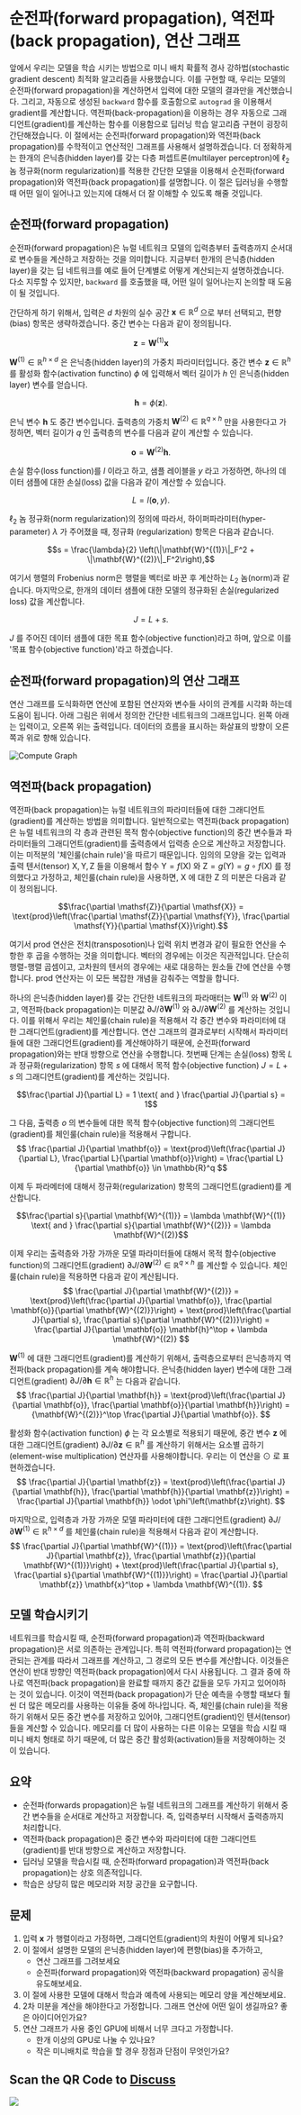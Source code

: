 # 순전파(forward propagation), 역전파(back propagation), 연산 그래프

앞에서 우리는 모델을 학습 시키는 방법으로 미니 배치 확률적 경사 강하법(stochastic gradient descent) 최적화 알고리즘을 사용했습니다. 이를 구현할 때, 우리는 모델의 순전파(forward propagation)을 계산하면서 입력에 대한 모델의 결과만을 계산했습니다. 그리고, 자동으로 생성된 `backward` 함수를 호출함으로  `autograd` 을 이용해서 gradient를 계산합니다. 역전파(back-propagation)을 이용하는 경우 자동으로 그래디언트(gradient)를 계산하는 함수를 이용함으로 딥러닝 학습 알고리즘 구현이 굉장히 간단해졌습니다. 이 절에서는 순전파(forward propagation)와 역전파(back propagation)를 수학적이고 연산적인 그래프를 사용해서 설명하겠습니다. 더 정확하게는 한개의 은닉층(hidden layer)를 갖는 다층 퍼셉트론(multilayer perceptron)에 $\ell_2$ 놈 정규화(norm regularization)를 적용한 간단한 모델을 이용해서 순전파(forward propagation)와 역전파(back propagation)를 설명합니다. 이 절은 딥러닝을 수행할 때 어떤 일이 일어나고 있는지에 대해서 더 잘 이해할 수 있도록 해줄 것입니다.

## 순전파(forward propagation)

순전파(forward propagation)은 뉴럴 네트워크 모델의 입력층부터 출력층까지 순서대로 변수들을 계산하고 저장하는 것을 의미합니다. 지금부터 한개의 은닉층(hidden layer)을 갖는 딥 네트워크를 예로 들어 단계별로 어떻게 계산되는지 설명하겠습니다. 다소 지루할 수 있지만, `backward` 를 호출했을 때, 어떤 일이 일어나는지 논의할 때 도움이 될 것입니다.

간단하게 하기 위해서, 입력은 $d$ 차원의 실수 공간  $\mathbf{x}\in \mathbb{R}^d$ 으로 부터 선택되고, 편향(bias) 항목은 생략하겠습니다. 중간 변수는 다음과 같이 정의됩니다.

$$\mathbf{z}= \mathbf{W}^{(1)} \mathbf{x}$$

$\mathbf{W}^{(1)} \in \mathbb{R}^{h \times d}$ 은 은닉층(hidden layer)의 가중치 파라미터입니다. 중간 변수 $\mathbf{z}\in \mathbb{R}^h$ 를 활성화 함수(activation functino)  $\phi$ 에 입력해서 벡터 길이가  $h$ 인 은닉층(hidden layer) 변수를 얻습니다.

$$\mathbf{h}= \phi (\mathbf{z}).$$

은닉 변수 $\mathbf{h}$ 도 중간 변수입니다. 출력층의 가중치 $\mathbf{W}^{(2)} \in \mathbb{R}^{q \times h}$ 만을 사용한다고 가정하면, 벡터 길이가 $q$ 인 출력층의 변수를 다음과 같이 계산할 수 있습니다.

$$\mathbf{o}= \mathbf{W}^{(2)} \mathbf{h}.$$

손실 함수(loss function)를 $l$ 이라고 하고, 샘플 레이블을 $y$ 라고 가정하면, 하나의 데이터 샘플에 대한 손실(loss) 값을 다음과 같이 계산할 수 있습니다.

$$L = l(\mathbf{o}, y).$$

 $\ell_2$ 놈 정규화(norm regularization)의 정의에 따라서, 하이퍼파라미터(hyper-parameter) $\lambda$ 가 주어졌을 때, 정규화 (regularization) 항목은 다음과 같습니다.

$$s = \frac{\lambda}{2} \left(\|\mathbf{W}^{(1)}\|_F^2 + \|\mathbf{W}^{(2)}\|_F^2\right),$$

여기서 행렬의 Frobenius norm은 행렬을 벡터로 바꾼 후 계산하는 $L_2$ 놈(norm)과 같습니다. 마지막으로, 한개의 데이터 샘플에 대한 모델의 정규화된 손실(regularized loss) 값을 계산합니다.

$$J = L + s.$$

$J$ 를 주어진 데이터 샘플에 대한 목표 함수(objective function)라고 하며, 앞으로 이를 '목표 함수(objective function)'라고 하겠습니다.

## 순전파(forward propagation)의 연산 그래프

연산 그래프를 도식화하면 연산에 포함된 연산자와 변수들 사이의 관계를 시각화 하는데 도움이 됩니다. 아래 그림은 위에서 정의한 간단한 네트워크의 그래프입니다. 왼쪽 아래는 입력이고, 오른쪽 위는 출력입니다. 데이터의 흐름을 표시하는 화살표의 방향이 오른쪽과 위로 향해 있습니다.

![Compute Graph](../img/forward.svg)


## 역전파(back propagation)

역전파(back propagation)는 뉴럴 네트워크의 파라미터들에 대한 그래디언트(gradient)를 계산하는 방법을 의미합니다. 일반적으로는 역전파(back propagation)은 뉴럴 네트워크의 각 층과 관련된 목적 함수(objective function)의 중간 변수들과 파라미터들의 그래디언트(gradient)를 출력층에서 입력층 순으로 계산하고 저장합니다. 이는 미적분의 '체인룰(chain rule)'을 따르기 때문입니다. 임의의 모양을 갖는 입력과 출력 텐서(tensor) $\mathsf{X}, \mathsf{Y}, \mathsf{Z}$ 들을 이용해서 함수 $\mathsf{Y}=f(\mathsf{X})$  와 $\mathsf{Z}=g(\mathsf{Y}) = g \circ f(\mathsf{X})$ 를 정의했다고 가정하고, 체인룰(chain rule)을 사용하면,  $\mathsf{X}$ 에 대한  $\mathsf{Z}$ 의 미분은 다음과 같이 정의됩니다.

$$\frac{\partial \mathsf{Z}}{\partial \mathsf{X}} = \text{prod}\left(\frac{\partial \mathsf{Z}}{\partial \mathsf{Y}}, \frac{\partial \mathsf{Y}}{\partial \mathsf{X}}\right).$$

여기서 $\text{prod}$ 연산은 전치(transposotion)나 입력 위치 변경과 같이 필요한 연산을 수항한 후 곱을 수행하는 것을 의미합니다. 벡터의 경우에는 이것은 직관적입니다. 단순히 행렬-행렬 곱셈이고, 고차원의 텐서의 경우에는 새로 대응하는 원소들 간에 연산을 수행합니다. $\text{prod}$ 연산자는 이 모든 복잡한 개념을 감춰주는 역할을 합니다.

하나의 은닉층(hidden layer)를 갖는 간단한 네트워크의 파라매터는 $\mathbf{W}^{(1)}$ 와 $\mathbf{W}^{(2)}$ 이고, 역전파(back propagation)는 미분값 $\partial J/\partial \mathbf{W}^{(1)}$ 와 $\partial J/\partial \mathbf{W}^{(2)}$ 를 계산하는 것입니다. 이를 위해서 우리는 체인룰(chain rule)을 적용해서 각 중간 변수와 파라미터에 대한 그래디언트(gradient)를 계산합니다. 연산 그래프의 결과로부터 시작해서 파라미터들에 대한 그래디언트(gradient)를 계산해야하기 때문에, 순전파(forward propagation)와는 반대 방향으로 연산을 수행합니다. 첫번째 단계는 손실(loss) 항목 $L$ 과 정규화(regularization) 항목 $s$ 에 대해서 목적 함수(objective function) $J=L+s$ 의 그래디언트(gradient)를 계산하는 것입니다.

$$\frac{\partial J}{\partial L} = 1 \text{ and } \frac{\partial J}{\partial s} = 1$$

그 다음, 출력층 $o$ 의 변수들에 대한 목적 함수(objective function)의 그래디언트(gradient)를 체인룰(chain rule)을 적용해서 구합니다.
$$
\frac{\partial J}{\partial \mathbf{o}}
= \text{prod}\left(\frac{\partial J}{\partial L}, \frac{\partial L}{\partial \mathbf{o}}\right)
= \frac{\partial L}{\partial \mathbf{o}}
\in \mathbb{R}^q
$$

이제 두 파라메터에 대해서 정규화(regularization) 항목의 그래디언트(gradient)를 계산합니다.

$$\frac{\partial s}{\partial \mathbf{W}^{(1)}} = \lambda \mathbf{W}^{(1)}
\text{ and }
\frac{\partial s}{\partial \mathbf{W}^{(2)}} = \lambda \mathbf{W}^{(2)}$$

이제 우리는 출력층와 가장 가까운 모델 파라미터들에 대해서 목적 함수(objective function)의 그래디언트(gradient) $\partial J/\partial \mathbf{W}^{(2)} \in \mathbb{R}^{q \times h}$ 를 계산할 수 있습니다. 체인룰(chain rule)을 적용하면 다음과 같이 계산됩니다.
$$
\frac{\partial J}{\partial \mathbf{W}^{(2)}}
= \text{prod}\left(\frac{\partial J}{\partial \mathbf{o}}, \frac{\partial \mathbf{o}}{\partial \mathbf{W}^{(2)}}\right) + \text{prod}\left(\frac{\partial J}{\partial s}, \frac{\partial s}{\partial \mathbf{W}^{(2)}}\right)
= \frac{\partial J}{\partial \mathbf{o}} \mathbf{h}^\top + \lambda \mathbf{W}^{(2)}
$$

 $\mathbf{W}^{(1)}$ 에 대한 그래디언트(gradient)를 계산하기 위해서, 출력층으로부터 은닉층까지 역전파(back propagation)를 계속 해야합니다. 은닉층(hidden layer) 변수에 대한 그래디언트(gradient) $\partial J/\partial \mathbf{h}\in \mathbb{R}^h$ 는 다음과 같습니다.
$$
\frac{\partial J}{\partial \mathbf{h}}
= \text{prod}\left(\frac{\partial J}{\partial \mathbf{o}}, \frac{\partial \mathbf{o}}{\partial \mathbf{h}}\right)
= {\mathbf{W}^{(2)}}^\top \frac{\partial J}{\partial \mathbf{o}}.
$$

활성화 함수(activation function)  $\phi$ 는 각 요소별로 적용되기 때문에, 중간 변수 $\mathbf{z}$ 에 대한 그래디언트(gradient) $\partial J/\partial \mathbf{z}\in \mathbb{R}^h$ 를 계산하기 위해서는 요소별 곱하기(element-wise multiplication) 연산자를 사용해야합니다. 우리는 이 연산을 $\odot$ 로 표현하겠습니다.
$$
\frac{\partial J}{\partial \mathbf{z}}
= \text{prod}\left(\frac{\partial J}{\partial \mathbf{h}}, \frac{\partial \mathbf{h}}{\partial \mathbf{z}}\right)
= \frac{\partial J}{\partial \mathbf{h}} \odot \phi'\left(\mathbf{z}\right).
$$

마지막으로, 입력층과 가장 가까운 모델 파라미터에 대한 그래디언트(gradient)  $\partial J/\partial \mathbf{W}^{(1)} \in \mathbb{R}^{h \times d}$ 를 체인룰(chain rule)을 적용해서 다음과 같이 계산합니다.
$$
\frac{\partial J}{\partial \mathbf{W}^{(1)}}
= \text{prod}\left(\frac{\partial J}{\partial \mathbf{z}}, \frac{\partial \mathbf{z}}{\partial \mathbf{W}^{(1)}}\right) + \text{prod}\left(\frac{\partial J}{\partial s}, \frac{\partial s}{\partial \mathbf{W}^{(1)}}\right)
= \frac{\partial J}{\partial \mathbf{z}} \mathbf{x}^\top + \lambda \mathbf{W}^{(1)}.
$$

## 모델 학습시키기

네트워크를 학습시킬 때, 순전파(forward propagation)과 역전파(backward propagation)은 서로 의존하는 관계입니다. 특히 역전파(forward propagation)는 연관되는 관계를 따라서 그래프를 계산하고, 그 경로의 모든 변수를 계산합니다. 이것들은 연산이 반대 방향인 역전파(back propagation)에서 다시 사용됩니다. 그 결과 중에 하나로 역전파(back propagation)을 완료할 때까지 중간 값들을 모두 가지고 있어야하는 것이 있습니다. 이것이 역전파(back propagation)가 단순 예측을 수행할 때보다 훨씬 더 많은 메모리를 사용하는 이유들 중에 하나입니다. 즉, 체인룰(chain rule)을 적용하기 위해서 모든 중간 변수를 저장하고 있어야, 그래디언트(gradient)인 텐서(tensor)들을 계산할 수 있습니다. 메모리를 더 많이 사용하는 다른 이유는 모델을 학습 시킬 때 미니 배치 형태로 하기 때문에, 더 많은 중간 활성화(activation)들을 저장해야하는 것이 있습니다.

## 요약

* 순전파(forwards propagation)은 뉴럴 네트워크의 그래프를 계산하기 위해서 중간 변수들을 순서대로 계산하고 저장합니다. 즉, 입력층부터 시작해서 출력층까지 처리합니다.
* 역전파(back propagation)은 중간 변수와 파라미터에 대한 그래디언트(gradient)를 반대 방향으로 계산하고 저장합니다.
* 딥러닝 모델을 학습시킬 때, 순전파(forward propagation)과 역전파(back propagation)는 상호 의존적입니다.
* 학습은 상당히 많은 메모리와 저장 공간을 요구합니다.

## 문제

1. 입력  $\mathbf{x}$ 가 행렬이라고 가정하면, 그래디언트(gradient)의 차원이 어떻게 되나요?
1. 이 절에서 설명한 모델의 은닉층(hidden layer)에 편향(bias)을 추가하고,
    - 연산 그래프를 그려보세요
    - 순전파(forward propagation)와 역전파(backward propagation) 공식을 유도해보세요.
1. 이 절에 사용한 모델에 대해서 학습과 예측에 사용되는 메모리 양을 계산해보세요.
1. 2차 미분을 계산을 해야한다고 가정합니다. 그래프 연산에 어떤 일이 생길까요? 좋은 아이디어인가요?
1. 연산 그래프가 사용 중인 GPU에 비해서 너무 크다고 가정합니다.
    - 한개 이상의 GPU로 나눌 수 있나요?
    - 작은 미니배치로 학습을 할 경우 장점과 단점이 무엇인가요?

## Scan the QR Code to [Discuss](https://discuss.mxnet.io/t/2344)

![](../img/qr_backprop.svg)
